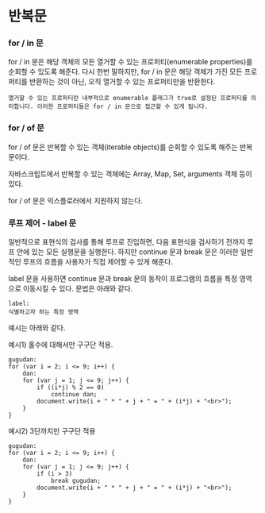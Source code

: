 # 반복문

### for / in 문

for / in 문은 해당 객체의 모든 열거할 수 있는 프로퍼티\(enumerable properties\)를 순회할 수 있도록 해준다. 다시 한번 말하지만, for / in 문은 해당 객체가 가진 모든 프로퍼티를 반환하는 것이 아닌, 오직 열거할 수 있는 프로퍼티만을 반환한다.

```text
열거할 수 있는 프로퍼티란 내부적으로 enumerable 플래그가 true로 설정된 프로퍼티를 의미합니다. 이러한 프로퍼티들은 for / in 문으로 접근할 수 있게 됩니다.
```

### for / of 문

for / of 문은 반복할 수 있는 객체\(iterable objects\)를 순회할 수 있도록 해주는 반복문이다.

자바스크립트에서 반복할 수 있는 객체에는 Array, Map, Set, arguments 객체 등이 있다.

for / of 문은 익스플로러에서 지원하지 않는다.

### 루프 제어 - label 문

일반적으로 표현식의 검사를 통해 루프로 진입하면, 다음 표현식을 검사하기 전까지 루프 안에 있는 모든 실행문을 실행한다. 하지만 continue 문과 break 문은 이러한 일반적인 루프의 흐름을 사용자가 직접 제어할 수 있게 해준다.

label 문을 사용하면 continue 문과 break 문의 동작이 프로그램의 흐름을 특정 영역으로 이동시킬 수 있다. 문법은 아래와 같다.

```text
label:
식별하고자 하는 특정 영역
```

예시는 아래와 같다.

예시1\) 홀수에 대해서만 구구단 적용.

```text
gugudan:
for (var i = 2; i <= 9; i++) {
    dan:
    for (var j = 1; j <= 9; j++) {
        if ((i*j) % 2 == 0)
            continue dan;
        document.write(i + " * " + j + " = " + (i*j) + "<br>");
    }
}
```

예시2\) 3단까지만 구구단 적용

```text
gugudan:
for (var i = 2; i <= 9; i++) {
    dan:
    for (var j = 1; j <= 9; j++) {
        if (i > 3)
            break gugudan;
        document.write(i + " * " + j + " = " + (i*j) + "<br>");
    }
}
```

